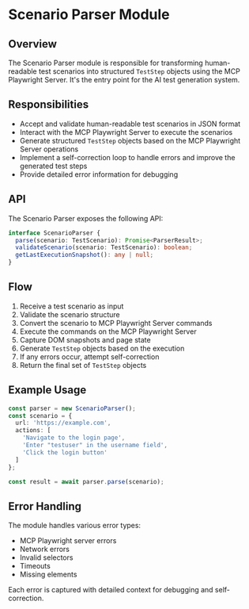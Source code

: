 # Scenario Parser Module

## Overview

The Scenario Parser module is responsible for transforming human-readable test scenarios into structured `TestStep` objects using the MCP Playwright Server. It's the entry point for the AI test generation system.

## Responsibilities

- Accept and validate human-readable test scenarios in JSON format
- Interact with the MCP Playwright Server to execute the scenarios 
- Generate structured `TestStep` objects based on the MCP Playwright Server operations
- Implement a self-correction loop to handle errors and improve the generated test steps
- Provide detailed error information for debugging

## API

The Scenario Parser exposes the following API:

```typescript
interface ScenarioParser {
  parse(scenario: TestScenario): Promise<ParserResult>;
  validateScenario(scenario: TestScenario): boolean;
  getLastExecutionSnapshot(): any | null;
}
```

## Flow

1. Receive a test scenario as input
2. Validate the scenario structure
3. Convert the scenario to MCP Playwright Server commands
4. Execute the commands on the MCP Playwright Server
5. Capture DOM snapshots and page state
6. Generate `TestStep` objects based on the execution
7. If any errors occur, attempt self-correction
8. Return the final set of `TestStep` objects

## Example Usage

```typescript
const parser = new ScenarioParser();
const scenario = {
  url: 'https://example.com',
  actions: [
    'Navigate to the login page',
    'Enter "testuser" in the username field',
    'Click the login button'
  ]
};

const result = await parser.parse(scenario);
```

## Error Handling

The module handles various error types:
- MCP Playwright server errors
- Network errors
- Invalid selectors
- Timeouts
- Missing elements

Each error is captured with detailed context for debugging and self-correction. 